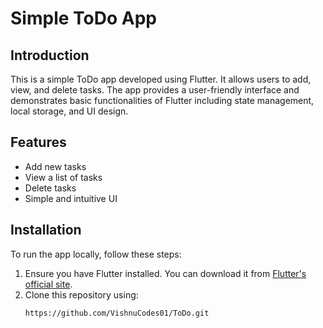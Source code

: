 # Simple ToDo App

## Introduction

This is a simple ToDo app developed using Flutter. It allows users to add, view, and delete tasks. The app provides a user-friendly interface and demonstrates basic functionalities of Flutter including state management, local storage, and UI design.

## Features

- Add new tasks
- View a list of tasks
- Delete tasks
- Simple and intuitive UI

## Installation

To run the app locally, follow these steps:

1. Ensure you have Flutter installed. You can download it from [Flutter's official site](https://flutter.dev/docs/get-started/install).
2. Clone this repository using:
   ```bash
   https://github.com/VishnuCodes01/ToDo.git
